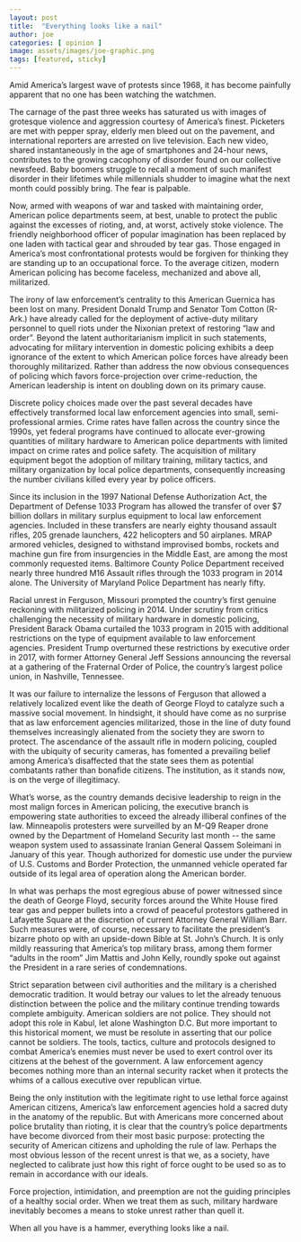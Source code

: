 ```yaml
---
layout: post
title:  "Everything looks like a nail"
author: joe
categories: [ opinion ]
image: assets/images/joe-graphic.png
tags: [featured, sticky]
---
```

Amid America’s largest wave of protests since 1968, it has become painfully apparent that no one has been watching the watchmen.
  
The carnage of the past three weeks has saturated us with images of grotesque violence and aggression courtesy of America’s finest. Picketers are met with pepper spray, elderly men bleed out on the pavement, and international reporters are arrested on live television. Each new video, shared instantaneously in the age of smartphones and 24-hour news, contributes to the growing cacophony of disorder found on our collective newsfeed. Baby boomers struggle to recall a moment of such manifest disorder in their lifetimes while millennials shudder to imagine what the next month could possibly bring. The fear is palpable.
  
Now, armed with weapons of war and tasked with maintaining order, American police departments seem, at best, unable to protect the public against the excesses of rioting, and, at worst, actively stoke violence. The friendly neighborhood officer of popular imagination has been replaced by one laden with tactical gear and shrouded by tear gas. Those engaged in America’s most confrontational protests would be forgiven for thinking they are standing up to an occupational force. To the average citizen, modern American policing has become faceless, mechanized and above all, militarized. 

The irony of law enforcement’s centrality to this American Guernica has been lost on many.  President Donald Trump and Senator Tom Cotton (R-Ark.) have already called for the deployment of active-duty military personnel to quell riots under the Nixonian pretext of restoring “law and order”. Beyond the latent authoritarianism implicit in such statements, advocating for military intervention in domestic policing exhibits a deep ignorance of the extent to which American police forces have already been thoroughly militarized. Rather than address the now obvious consequences of policing which favors force-projection over crime-reduction, the American leadership is intent on doubling down on its primary cause. 

Discrete policy choices made over the past several decades have effectively transformed local law enforcement agencies into small, semi-professional armies. Crime rates have fallen across the country since the 1990s, yet federal programs have continued to allocate ever-growing quantities of military hardware to American police departments with limited impact on crime rates and police safety. The acquisition of military equipment begot the adoption of military training, military tactics, and military organization by local police departments, consequently increasing the number civilians killed every year by police officers. 

Since its inclusion in the 1997 National Defense Authorization Act, the Department of Defense 1033 Program has allowed the transfer of over $7 billion dollars in military surplus equipment to local law enforcement agencies. Included in these transfers are nearly eighty thousand assault rifles, 205 grenade launchers, 422 helicopters and 50 airplanes. MRAP armored vehicles, designed to withstand improvised bombs, rockets and machine gun fire from insurgencies in the Middle East, are among the most commonly requested items. Baltimore County Police Department received nearly three hundred M16 Assault rifles through the 1033 program in 2014 alone. The University of Maryland Police Department has nearly fifty. 

Racial unrest in Ferguson, Missouri prompted the country’s first genuine reckoning with militarized policing in 2014. Under scrutiny from critics challenging the necessity of military hardware in domestic policing, President Barack Obama curtailed the 1033 program in 2015 with additional restrictions on the type of equipment available to law enforcement agencies. President Trump overturned these restrictions by executive order in 2017, with former Attorney General Jeff Sessions announcing the reversal at a gathering of the Fraternal Order of Police, the country’s largest police union, in Nashville, Tennessee.
  
It was our failure to internalize the lessons of Ferguson that allowed a relatively localized event like the death of George Floyd to catalyze such a massive social movement. In hindsight, it should have come as no surprise that as law enforcement agencies militarized, those in the line of duty found themselves increasingly alienated from the society they are sworn to protect. The ascendance of the assault rifle in modern policing, coupled with the ubiquity of security cameras, has fomented a prevailing belief among America’s disaffected that the state sees them as potential combatants rather than bonafide citizens. The institution, as it stands now, is on the verge of illegitimacy. 

What’s worse, as the country demands decisive leadership to reign in the most malign forces in American policing, the executive branch is empowering state authorities to exceed the already illiberal confines of the law. Minneapolis protesters were surveilled by an M-Q9 Reaper drone owned by the Department of Homeland Security last month -- the same weapon system used to assassinate Iranian General Qassem Soleimani in January of this year. Though authorized for domestic use under the purview of U.S. Customs and Border Protection, the unmanned vehicle operated far outside of its legal area of operation along the American border.

In what was perhaps the most egregious abuse of power witnessed since the death of George Floyd, security forces around the White House fired tear gas and pepper bullets into a crowd of peaceful protestors gathered in Lafayette Square at the discretion of current Attorney General William Barr. Such measures were, of course, necessary to facilitate the president’s bizarre photo op with an upside-down Bible at St. John’s Church. It is only mildly reassuring that America’s top military brass, among them former “adults in the room” Jim Mattis and John Kelly, roundly spoke out against the President in a rare series of condemnations.

Strict separation between civil authorities and the military is a cherished democratic tradition. It would betray our values to let the already tenuous distinction between the police and the military continue trending towards complete ambiguity. American soldiers are not police. They should not adopt this role in Kabul, let alone Washington D.C. But more important to this historical moment, we must be resolute in asserting that our police cannot be soldiers. The tools, tactics, culture and protocols designed to combat America’s enemies must never be used to exert control over its citizens at the behest of the government. A law enforcement agency becomes nothing more than an internal security racket when it protects the whims of a callous executive over republican virtue. 

Being the only institution with the legitimate right to use lethal force against American citizens, America’s law enforcement agencies hold a sacred duty in the anatomy of the republic. But with Americans more concerned about police brutality than rioting, it is clear that the country’s police departments have become divorced from their most basic purpose: protecting the security of American citizens and upholding the rule of law. Perhaps the most obvious lesson of the recent unrest is that we, as a society, have neglected to calibrate just how this right of force ought to be used so as to remain in accordance with our ideals.

Force projection, intimidation, and preemption are not the guiding principles of a healthy social order. When we treat them as such, military hardware inevitably becomes a means to stoke unrest rather than quell it. 

When all you have is a hammer, everything looks like a nail. 
